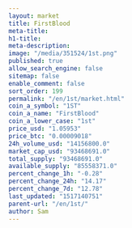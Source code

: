 ```yaml
---
layout: market
title: FirstBlood
meta-title: 
h1-title: 
meta-description: 
image: "/media/351524/1st.png"
published: true
allow_search_engine: false
sitemap: false
enable_comment: false
sort_order: 199
permalink: "/en/1st/market.html"
coin_a_symbol: "1ST"
coin_a_name: "FirstBlood"
coin_a_lower_case: "1st"
price_usd: "1.05953"
price_btc: "0.00009018"
24h_volume_usd: "14156800.0"
market_cap_usd: "93468691.0"
total_supply: "93468691.0"
available_supply: "85558371.0"
percent_change_1h: "-0.28"
percent_change_24h: "14.17"
percent_change_7d: "12.78"
last_updated: "1517140751"
parent-url: "/en/1st/"
author: Sam
---
```


